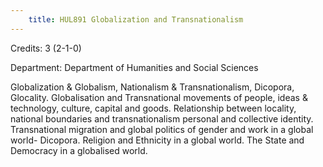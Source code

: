 ```yaml
---
    title: HUL891 Globalization and Transnationalism
---
```

Credits: 3 (2-1-0)

Department: Department of Humanities and Social Sciences

Globalization & Globalism, Nationalism & Transnationalism, Dicopora, Glocality. Globalisation and Transnational movements of people, ideas & technology, culture, capital and goods. Relationship between locality, national boundaries and transnationalism personal and collective identity. Transnational migration and global politics of gender and work in a global world- Dicopora. Religion and Ethnicity in a global world. The State and Democracy in a globalised world.